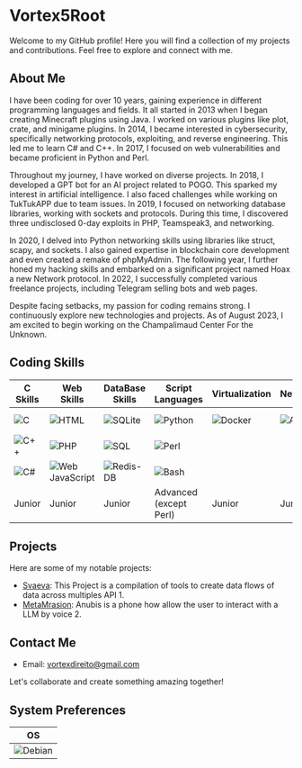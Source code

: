 # Vortex5Root

Welcome to my GitHub profile! Here you will find a collection of my projects and contributions. Feel free to explore and connect with me.

## About Me

I have been coding for over 10 years, gaining experience in different programming languages and fields. It all started in 2013 when I began creating Minecraft plugins using Java. I worked on various plugins like plot, crate, and minigame plugins. In 2014, I became interested in cybersecurity, specifically networking protocols, exploiting, and reverse engineering. This led me to learn C# and C++. In 2017, I focused on web vulnerabilities and became proficient in Python and Perl.

Throughout my journey, I have worked on diverse projects. In 2018, I developed a GPT bot for an AI project related to POGO. This sparked my interest in artificial intelligence. I also faced challenges while working on TukTukAPP due to team issues. In 2019, I focused on networking database libraries, working with sockets and protocols. During this time, I discovered three undisclosed 0-day exploits in PHP, Teamspeak3, and networking.

In 2020, I delved into Python networking skills using libraries like struct, scapy, and sockets. I also gained expertise in blockchain core development and even created a remake of phpMyAdmin. The following year, I further honed my hacking skills and embarked on a significant project named Hoax a new Network protocol. In 2022, I successfully completed various freelance projects, including Telegram selling bots and web pages.

Despite facing setbacks, my passion for coding remains strong. I continuously explore new technologies and projects. As of August 2023, I am excited to begin working on the Champalimaud Center For the Unknown.

## Coding Skills
| C Skills | Web Skills | DataBase Skills | Script Languages | Virtualization | Networking | Blockchain |
|----------|------------|-----------------|------------------|----------------|------------|------------|
| ![C](https://img.shields.io/badge/C-00599C?logo=c&logoColor=white&style=for-the-badge) | ![HTML](https://img.shields.io/badge/HTML-239120?logo=html5&logoColor=white&style=for-the-badge) | ![SQLite](https://img.shields.io/badge/SQLite-07405E?logo=sqlite&logoColor=white&style=for-the-badge) | ![Python](https://img.shields.io/badge/Python-14354C?style=flat&logo=python&logoColor=white&style=for-the-badge) | ![Docker](https://img.shields.io/badge/Docker-2496ED?logo=docker&logoColor=white&style=for-the-badge) | ![Azure](https://img.shields.io/badge/Microsoft_Azure-0089D6?logo=microsoft-azure&logoColor=white&style=for-the-badge) | ![Blockchain](https://img.shields.io/badge/Blockchain-121D33?logo=blockchain.com&logoColor=white&style=for-the-badge) |
| ![C++](https://img.shields.io/badge/C-00599C?logo=c%2B%2B&logoColor=white&style=for-the-badge) | ![PHP](https://img.shields.io/badge/PHP-777BB4?logo=php&logoColor=white&style=for-the-badge) | ![SQL](https://img.shields.io/badge/MySQL-20232A?logo=mysql&logoColor=white&style=for-the-badge) | ![Perl](https://img.shields.io/badge/Perl-39457E?logo=perl&logoColor=white&style=for-the-badge) |  |  |  |
| ![C#](https://img.shields.io/badge/C-00599C?logo=C%23&logoColor=white&style=for-the-badge) | ![Web JavaScript](https://img.shields.io/badge/JavaScript-F7DF1E?logo=javascript&logoColor=black&style=for-the-badge) | ![Redis-DB](https://img.shields.io/badge/Redis-D9281A?logo=redis&logoColor=white&style=for-the-badge) | ![Bash](https://img.shields.io/badge/Shell_Script-121011?logo=gnu-bash&logoColor=white&style=for-the-badge) |  |  |  |
| Junior | Junior | Junior | Advanced (except Perl) | Junior | Junior | Junior |

## Projects

Here are some of my notable projects:

- [Svaeva](https://github.com/Daisie-Bell/svaeva-sdk): This Project is a compilation of tools to create data flows of data across multiples API  1.
- [MetaMrasion](https://www.fchampalimaud.org/pt-pt/metamersion-healing-algorithms): Anubis is a phone how allow the user to interact with a LLM by voice 2.

## Contact Me

- Email: vortexdireito@gmail.com

Let's collaborate and create something amazing together!

## System Preferences

| OS | 
|----------------------|
| ![Debian](https://img.shields.io/badge/Debian-A81D33?style=flat&logo=debian&logoColor=white&style=for-the-badge) |

